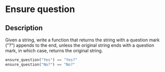 # Ensure question

## Description

Given a string, write a function that returns the string with a question mark ("?") appends to the end, unless the original string ends with a question mark, in which case, returns the original string.

```python
ensure_question("Yes") == "Yes?"
ensure_question("No?") == "No?"
```
